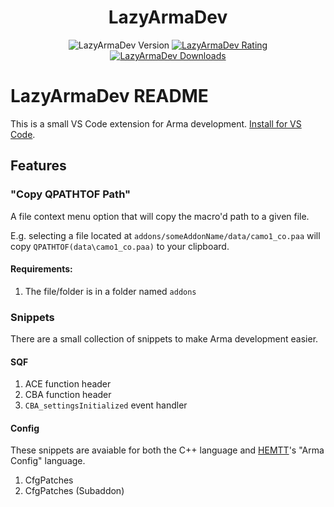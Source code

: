 <h1 align="center">LazyArmaDev</h1>
<p align="center">
    <img src="https://img.shields.io/visual-studio-marketplace/v/DartRuffian.LazyArmaDev?style=flat-square&label=Version" alt="LazyArmaDev Version">
    <a href="https://marketplace.visualstudio.com/items?itemName=DartRuffian.lazyarmadev">
        <img src="https://img.shields.io/visual-studio-marketplace/stars/DartRuffian.LazyArmaDev?style=flat-square&label=Rating" alt="LazyArmaDev Rating">
        <img src="https://img.shields.io/visual-studio-marketplace/d/DartRuffian.LazyArmaDev?style=flat-square&label=Downloads" alt="LazyArmaDev Downloads">
    </a>
</p>

# LazyArmaDev README

This is a small VS Code extension for Arma development.
[Install for VS Code](https://marketplace.visualstudio.com/items?itemName=DartRuffian.lazyarmadev).

## Features

### "Copy QPATHTOF Path"
A file context menu option that will copy the macro'd path to a given file.

E.g. selecting a file located at `addons/someAddonName/data/camo1_co.paa` will copy `QPATHTOF(data\camo1_co.paa)` to your clipboard.

#### Requirements:
1. The file/folder is in a folder named `addons`

### Snippets
There are a small collection of snippets to make Arma development easier.

#### SQF
1. ACE function header
2. CBA function header
3. `CBA_settingsInitialized` event handler

#### Config
These snippets are avaiable for both the C++ language and [HEMTT](https://marketplace.visualstudio.com/items?itemName=BrettMayson.hemtt)'s "Arma Config" language.
1. CfgPatches
2. CfgPatches (Subaddon)